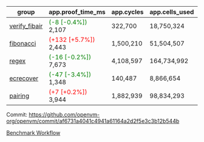 | group | app.proof_time_ms | app.cycles | app.cells_used | leaf.proof_time_ms | leaf.cycles | leaf.cells_used |
| -- | -- | -- | -- | -- | -- | -- |
| [verify_fibair](https://github.com/openvm-org/openvm/blob/benchmark-results/benchmarks-pr/1993/verify_fibair-af6731a4041c4941a61164a2d2f5e3c3b12b544b.md) |<span style='color: green'>(-8 [-0.4%])</span> 2,107 |  322,700 |  18,750,324 |- | - | - |
| [fibonacci](https://github.com/openvm-org/openvm/blob/benchmark-results/benchmarks-pr/1993/fibonacci-af6731a4041c4941a61164a2d2f5e3c3b12b544b.md) |<span style='color: red'>(+132 [+5.7%])</span> 2,443 |  1,500,210 |  51,504,507 |- | - | - |
| [regex](https://github.com/openvm-org/openvm/blob/benchmark-results/benchmarks-pr/1993/regex-af6731a4041c4941a61164a2d2f5e3c3b12b544b.md) |<span style='color: green'>(-16 [-0.2%])</span> 7,673 |  4,108,597 |  164,734,992 |- | - | - |
| [ecrecover](https://github.com/openvm-org/openvm/blob/benchmark-results/benchmarks-pr/1993/ecrecover-af6731a4041c4941a61164a2d2f5e3c3b12b544b.md) |<span style='color: green'>(-47 [-3.4%])</span> 1,348 |  140,487 |  8,866,654 |- | - | - |
| [pairing](https://github.com/openvm-org/openvm/blob/benchmark-results/benchmarks-pr/1993/pairing-af6731a4041c4941a61164a2d2f5e3c3b12b544b.md) |<span style='color: red'>(+7 [+0.2%])</span> 3,944 |  1,882,939 |  98,834,293 |- | - | - |


Commit: https://github.com/openvm-org/openvm/commit/af6731a4041c4941a61164a2d2f5e3c3b12b544b

[Benchmark Workflow](https://github.com/openvm-org/openvm/actions/runs/17060219843)
